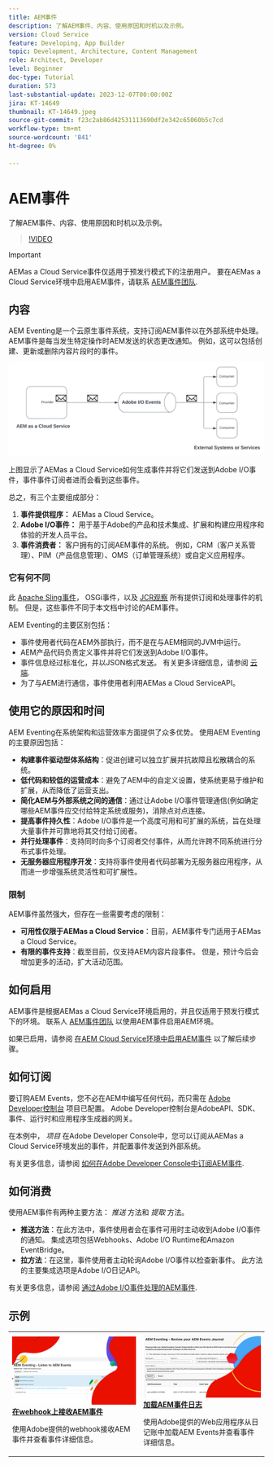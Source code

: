 ```yaml
---
title: AEM事件
description: 了解AEM事件、内容、使用原因和时机以及示例。
version: Cloud Service
feature: Developing, App Builder
topic: Development, Architecture, Content Management
role: Architect, Developer
level: Beginner
doc-type: Tutorial
duration: 573
last-substantial-update: 2023-12-07T00:00:00Z
jira: KT-14649
thumbnail: KT-14649.jpeg
source-git-commit: f23c2ab86d42531113690df2e342c65060b5c7cd
workflow-type: tm+mt
source-wordcount: '841'
ht-degree: 0%

---
```



# AEM事件

了解AEM事件、内容、使用原因和时机以及示例。

>[!VIDEO](https://video.tv.adobe.com/v/3426686?quality=12&learn=on)

>[!IMPORTANT]
>
>AEMas a Cloud Service事件仅适用于预发行模式下的注册用户。 要在AEMas a Cloud Service环境中启用AEM事件，请联系 [AEM事件团队](mailto:grp-aem-events@adobe.com).

## 内容

AEM Eventing是一个云原生事件系统，支持订阅AEM事件以在外部系统中处理。 AEM事件是每当发生特定操作时AEM发送的状态更改通知。 例如，这可以包括创建、更新或删除内容片段时的事件。

![AEM事件](./assets/aem-eventing.png)

上图显示了AEMas a Cloud Service如何生成事件并将它们发送到Adobe I/O事件，事件事件订阅者进而会看到这些事件。

总之，有三个主要组成部分：

1. **事件提供程序：** AEMas a Cloud Service。
1. **Adobe I/O事件：** 用于基于Adobe的产品和技术集成、扩展和构建应用程序和体验的开发人员平台。
1. **事件消费者：** 客户拥有的订阅AEM事件的系统。 例如，CRM（客户关系管理）、PIM（产品信息管理）、OMS（订单管理系统）或自定义应用程序。

### 它有何不同

此 [Apache Sling事件](https://sling.apache.org/documentation/bundles/apache-sling-eventing-and-job-handling.html)， OSGi事件，以及 [JCR观察](https://jackrabbit.apache.org/oak/docs/features/observation.html) 所有提供订阅和处理事件的机制。 但是，这些事件不同于本文档中讨论的AEM事件。

AEM Eventing的主要区别包括：

- 事件使用者代码在AEM外部执行，而不是在与AEM相同的JVM中运行。
- AEM产品代码负责定义事件并将它们发送到Adobe I/O事件。
- 事件信息经过标准化，并以JSON格式发送。 有关更多详细信息，请参阅 [云端](https://cloudevents.io/).
- 为了与AEM进行通信，事件使用者利用AEMas a Cloud ServiceAPI。


## 使用它的原因和时间

AEM Eventing在系统架构和运营效率方面提供了众多优势。 使用AEM Eventing的主要原因包括：

- **构建事件驱动型体系结构**：促进创建可以独立扩展并抗故障且松散耦合的系统。
- **低代码和较低的运营成本**：避免了AEM中的自定义设置，使系统更易于维护和扩展，从而降低了运营支出。
- **简化AEM与外部系统之间的通信**：通过让Adobe I/O事件管理通信(例如确定哪些AEM事件应交付给特定系统或服务)，消除点对点连接。
- **提高事件持久性**：Adobe I/O事件是一个高度可用和可扩展的系统，旨在处理大量事件并可靠地将其交付给订阅者。
- **并行处理事件**：支持同时向多个订阅者交付事件，从而允许跨不同系统进行分布式事件处理。
- **无服务器应用程序开发**：支持将事件使用者代码部署为无服务器应用程序，从而进一步增强系统灵活性和可扩展性。

### 限制

AEM事件虽然强大，但存在一些需要考虑的限制：

- **可用性仅限于AEMas a Cloud Service**：目前，AEM事件专门适用于AEMas a Cloud Service。
- **有限的事件支持**：截至目前，仅支持AEM内容片段事件。 但是，预计今后会增加更多的活动，扩大活动范围。

## 如何启用

AEM事件是根据AEMas a Cloud Service环境启用的，并且仅适用于预发行模式下的环境。 联系人 [AEM事件团队](mailto:grp-aem-events@adobe.com) 以使用AEM事件启用AEM环境。

如果已启用，请参阅 [在AEM Cloud Service环境中启用AEM事件](https://developer.adobe.com/experience-cloud/experience-manager-apis/guides/events/#enable-aem-events-on-your-aem-cloud-service-environment) 以了解后续步骤。

## 如何订阅

要订购AEM Events，您不必在AEM中编写任何代码，而只需在 [Adobe Developer控制台](https://developer.adobe.com/) 项目已配置。 Adobe Developer控制台是AdobeAPI、SDK、事件、运行时和应用程序生成器的网关。

在本例中， _项目_ 在Adobe Developer Console中，您可以订阅从AEMas a Cloud Service环境发出的事件，并配置事件发送到外部系统。

有关更多信息，请参阅 [如何在Adobe Developer Console中订阅AEM事件](https://developer.adobe.com/experience-cloud/experience-manager-apis/guides/events/#how-to-subscribe-to-aem-events-in-the-adobe-developer-console).

## 如何消费

使用AEM事件有两种主要方法： _推送_ 方法和 _提取_ 方法。

- **推送方法**：在此方法中，事件使用者会在事件可用时主动收到Adobe I/O事件的通知。 集成选项包括Webhooks、Adobe I/O Runtime和Amazon EventBridge。
- **拉方法**：在这里，事件使用者主动轮询Adobe I/O事件以检查新事件。 此方法的主要集成选项是Adobe I/O日记API。

有关更多信息，请参阅 [通过Adobe I/O事件处理的AEM事件](https://developer.adobe.com/experience-cloud/experience-manager-apis/guides/events/#aem-events-processing-via-adobe-io).

## 示例

<table>
  <tr>
    <td>
        <a  href="./examples/webhook.md"><img alt="在webhook上接收AEM事件" src="./assets/examples/webhook/Eventing-webhook.png"/></a>
        <div><strong><a href="./examples/webhook.md">在webhook上接收AEM事件</a></strong></div>
        <p>
          使用Adobe提供的webhook接收AEM事件并查看事件详细信息。
        </p>
      </td>
      <td>
        <a  href="./examples/journaling.md"><img alt="加载AEM事件日志" src="./assets/examples/journaling/eventing-journal.png"/></a>
        <div><strong><a href="./examples/journaling.md">加载AEM事件日志</a></strong></div>
        <p>
          使用Adobe提供的Web应用程序从日记账中加载AEM Events并查看事件详细信息。
        </p>
      </td>
    </tr>
</table>
